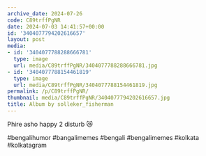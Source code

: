 ```yaml
---
archive_date: 2024-07-26
code: C89trffPgNR
date: 2024-07-03 14:41:57+00:00
id: '3404077794202616657'
layout: post
media:
- id: '3404077788288666781'
  type: image
  url: media/C89trffPgNR/3404077788288666781.jpg
- id: '3404077788154461819'
  type: image
  url: media/C89trffPgNR/3404077788154461819.jpg
permalink: /p/C89trffPgNR/
thumbnail: media/C89trffPgNR/3404077794202616657.jpg
title: Album by solleker_fisherman
---
```


Phire asho happy 2 disturb 😿  
  
#bengalihumor #bangalimemes #bengali #bengalimemes #kolkata #kolkatagram